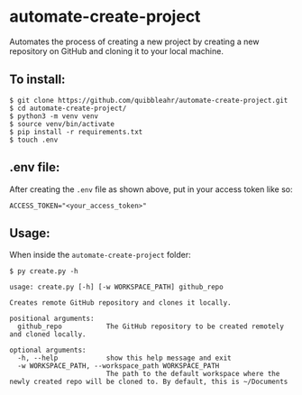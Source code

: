 # automate-create-project

Automates the process of creating a new project by creating a new repository on GitHub and cloning it to your local machine. 

## To install:

```
$ git clone https://github.com/quibbleahr/automate-create-project.git
$ cd automate-create-project/
$ python3 -m venv venv
$ source venv/bin/activate
$ pip install -r requirements.txt
$ touch .env
```

## .env file:

After creating the `.env` file as shown above, put in your access token like so:

```
ACCESS_TOKEN="<your_access_token>"
```


## Usage:
When inside the `automate-create-project` folder:
```
$ py create.py -h

usage: create.py [-h] [-w WORKSPACE_PATH] github_repo

Creates remote GitHub repository and clones it locally.

positional arguments:
  github_repo           The GitHub repository to be created remotely and cloned locally.

optional arguments:
  -h, --help            show this help message and exit
  -w WORKSPACE_PATH, --workspace_path WORKSPACE_PATH
                        The path to the default workspace where the newly created repo will be cloned to. By default, this is ~/Documents
```